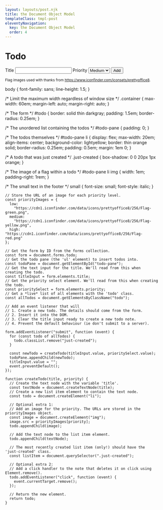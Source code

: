 ```yaml
---
layout: layouts/post.njk
title: the Document Object Model
templateClass: tmpl-post
eleventyNavigation:
  key: the Document Object Model
  order: 4
---
```



<div class="container">
  <h1>Todo</h1>

  <form id="todo">
    <label for="title">Title</label>
    <input type="text" name="title" id="title" required>
    <label for="priority">Priority</label>
    <select name="priority" id="priority">
      <option value="low">Low</option>
      <option value="medium" selected>Medium</option>
      <option value="high">High</option>
    </select>
    <button>Add</button>
  </form>

  <!--This is an empty container for use by javascript.-->
  <ul id="todo-pane"></ul>

  <footer>
    <small>
      Flag images used with thanks from <a href="https://www.iconfinder.com/iconsets/prettyoffice8">https://www.iconfinder.com/iconsets/prettyoffice8</a>.
    </small>
  </footer>
</div>

body {
  font-family: sans;
  line-height: 1.5;
}

/* Limit the maximum width regardless of window size */
.container {
  max-width: 60em;
  margin-left: auto;
  margin-right: auto;
}

/* The form */
#todo {
  border: solid thin darkgray;
  padding: 1.5em;
  border-radius: 0.25em;
}

/* The unordered list containing the todos */
#todo-pane {
  padding: 0;
}

/* The todos themselves */
#todo-pane li {
  display: flex;
  max-width: 20em;
  align-items: center;
  background-color: lightyellow;
  border: thin orange solid;
  border-radius: 0.25em;
  padding: 0.5em;
  margin: 1em 0;
}

/* A todo that was just created */
.just-created {
  box-shadow: 0 0 20px 1px orange;
}

/* The image of a flag within a todo */
#todo-pane li img {
  width: 1em;
  padding-right: 1rem;
}

/* The small text in the footer */
small {
  font-size: small;
  font-style: italic;
}

```diff-js
// Store the URL of an image for each priority level.
const priorityImages = {
  low:
    "https://cdn1.iconfinder.com/data/icons/prettyoffice8/256/Flag-green.png",
  medium:
    "https://cdn1.iconfinder.com/data/icons/prettyoffice8/256/Flag-yellow.png",
  high: "https://cdn1.iconfinder.com/data/icons/prettyoffice8/256/Flag-red.png"
};

// Get the form by ID from the forms collection.
const form = document.forms.todo;
// Get the todo pane (the 'ul' element) to insert todos into.
const todoPane = document.getElementById("todo-pane");
// Get the text input for the title. We'll read from this when creating the todo.
const titleInput = form.elements.title;
// Get the priority select element. We'll read from this when creating the todo.
const prioritySelect = form.elements.priority;
// Get a *live* list of all elements with the 'todo' class.
const allTodos = document.getElementsByClassName("todo");

// Add an event listener that will
// 1. Create a new todo. The details should come from the form.
// 2. Insert it into the DOM.
// 3. Clear the title input ready to create a new todo note.
// 4. Prevent the default behaviour (ie don't submit to a server).

form.addEventListener("submit", function (event) {
  for (const todo of allTodos) {
    todo.classList.remove("just-created");
  }

  const newTodo = createTodo(titleInput.value, prioritySelect.value);
  todoPane.appendChild(newTodo);
  titleInput.value = "";
  event.preventDefault();
});

function createTodo(title, priority) {
  // Create the text node with the variable 'title'.
  const textNode = document.createTextNode(title);
  // Create a new list item element to contain the text node.
  const todo = document.createElement("li");

  // Optional extra 1:
  // Add an image for the priority. The URLs are stored in the priorityImages object.
  const image = document.createElement("img");
  image.src = priorityImages[priority];
  todo.appendChild(image);

  // Add the text node to the list item element.
  todo.appendChild(textNode);

  // The most recently created list item (only!) should have the 'just-created' class.
  const listItem = document.querySelector(".just-created");

  // Optional extra 2:
  // Add a click handler to the note that deletes it on click using Element.remove().
  todo.addEventListener("click", function (event) {
    event.currentTarget.remove();
  });

  // Return the new element.
  return todo;
}
```
